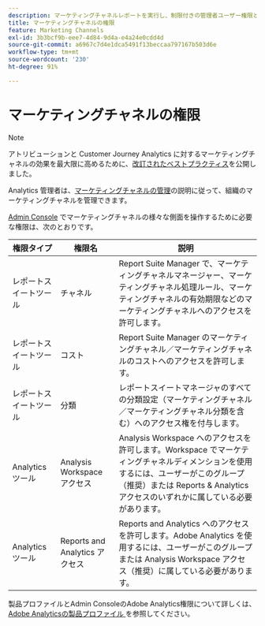 ```yaml
---
description: マーケティングチャネルレポートを実行し、制限付きの管理者ユーザー権限とユーザーグループ権限をレポートに許可する方法について説明します。
title: マーケティングチャネルの権限
feature: Marketing Channels
exl-id: 3b3bcf9b-eee7-4d84-9d4a-e4a24e0cdd4d
source-git-commit: a6967c7d4e1dca5491f13beccaa797167b503d6e
workflow-type: tm+mt
source-wordcount: '230'
ht-degree: 91%

---
```


# マーケティングチャネルの権限

>[!NOTE]
>
>アトリビューションと Customer Journey Analytics に対するマーケティングチャネルの効果を最大限に高めるために、[改訂されたベストプラクティス](/help/components/c-marketing-channels/mchannel-best-practices.md)を公開しました。
>
>Analytics 管理者は、[マーケティングチャネルの管理](/help/admin/tools/manage-rs/edit-settings/marketing-channels/c-channels.md)の説明に従って、組織のマーケティングチャネルを管理できます。

[Admin Console](https://adminconsole.adobe.com/jp) でマーケティングチャネルの様々な側面を操作するために必要な権限は、次のとおりです。

| 権限タイプ | 権限名 | 説明 |
|---|---|---|
| レポートスイートツール | チャネル | Report Suite Manager で、マーケティングチャネルマネージャー、マーケティングチャネル処理ルール、マーケティングチャネルの有効期限などのマーケティングチャネルへのアクセスを許可します。 |
| レポートスイートツール | コスト | Report Suite Manager のマーケティングチャネル／マーケティングチャネルのコストへのアクセスを許可します。 |
| レポートスイートツール | 分類 | レポートスイートマネージャのすべての分類設定（マーケティングチャネル／マーケティングチャネル分類を含む）へのアクセス権を付与します。 |
| Analytics ツール | Analysis Workspace アクセス | Analysis Workspace へのアクセスを許可します。Workspace でマーケティングチャネルディメンションを使用するには、ユーザーがこのグループ（推奨）または Reports &amp; Analytics アクセスのいずれかに属している必要があります。 |
| Analytics ツール | Reports and Analytics アクセス | Reports and Analytics へのアクセスを許可します。Adobe Analytics を使用するには、ユーザーがこのグループまたは Analysis Workspace アクセス（推奨）に属している必要があります。 |

製品プロファイルとAdmin ConsoleのAdobe Analytics権限について詳しくは、[Adobe Analyticsの製品プロファイル ](/help/admin/admin-console/permissions/product-profile.md) を参照してください。


